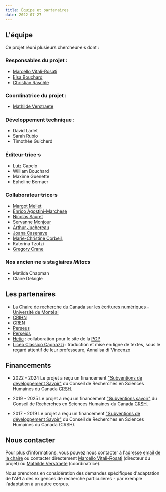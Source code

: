 ```yaml
---
title: Équipe et partenaires
date: 2022-07-27
---
```


## L'équipe 

Ce projet réuni plusieurs chercheur·e·s dont : 

### Responsables du projet :
- [Marcello Vitali-Rosati](http://ecrituresnumeriques.ca/fr/Equipe/Marcello-Vitali-Rosati-) 
- [Elsa Bouchard](https://www.crihn.org/membres/bouchard-elsa/)
- [Christian Raschle](https://cetcl.umontreal.ca/repertoire-departement/professeurs/professeur/in/in15420/sg/Christian%20Raschle/)

### Coordinatrice du projet :
- [Mathilde Verstraete](https://ecrituresnumeriques.ca/fr/Equipe/Mathilde-Verstraete)

### Développement technique : 
- David Larlet
- Sarah Rubio
- Timothée Guicherd

### Éditeur·trice·s 
- Luiz Capelo 
- William Bouchard
- Maxime Guenette
- Epheline Bernaer 

### Collaborateur·trice·s  
- [Margot Mellet](http://ecrituresnumeriques.ca/fr/Equipe/Margot-Mellet) 
- [Enrico Agostini-Marchese](http://ecrituresnumeriques.ca/fr/Equipe/Enrico-Agostini-Marchese)
- [Nicolas Sauret](http://ecrituresnumeriques.ca/fr/Equipe/Nicolas-Sauret)
- [Servanne Monjour](http://ecrituresnumeriques.ca/fr/Equipe/Servanne-Monjour)
- [Arthur Juchereau](http://ecrituresnumeriques.ca/fr/Equipe/Arthur-Juchereau)
- [Joana Casenave](http://ecrituresnumeriques.ca/fr/Equipe/Joana-Casenave)
- [Marie-Christine Corbeil](http://ecrituresnumeriques.ca/fr/Equipe/Marie-Christine-Corbeil), 
- Katerina Tzotzi
- [Gregory Crane](http://www.dh.uni-leipzig.de/wo/gregory-crane/)

### Nos ancien·ne·s stagiaires *Mitacs* 
- Matilda Chapman 
- Claire Delaigle 

## Les partenaires

- [La Chaire de recherche du Canada sur les écritures numériques - Université de Montéal](http://ecrituresnumeriques.ca)
- [CRIHN](http://crihn.org/)
- [GREN](https://gren.openum.ca/)
- [Perseus](http://www.perseus.tufts.edu/hopper/)
- [Perseids](https://www.perseids.org/)
- [Hetic](https://www.hetic.net/) : collaboration pour le site de la [POP](http://pop.anthologiegrecque.org/#/)
- [Liceo Classico Cagnazzi](http://www.liceocagnazzi.gov.it) : traduction et mise en ligne de textes, sous le regard attentif de leur professeure, Annalisa di Vincenzo

## Financements 

- 2022 - 2024 
Le projet a reçu un financement ["Subventions de développement Savoir"](https://www.sshrc-crsh.gc.ca/funding-financement/programs-programmes/insight_development_grants-subventions_de_developpement_savoir-fra.aspx) du Conseil de Recherches en Sciences Humaines du Canada [CRSH](http://www.sshrc-crsh.gc.ca).

- 2019 - 2025 
Le projet a reçu un financement ["Subventions savoir"](https://www.sshrc-crsh.gc.ca/funding-financement/programs-programmes/insight_grants-subventions_savoir-fra.aspx) du Conseil de Recherches en Sciences Humaines du Canada [CRSH](http://www.sshrc-crsh.gc.ca).

- 2017 - 2019 
Le projet a reçu un financement ["Subventions de développement Savoir"](https://www.sshrc-crsh.gc.ca/funding-financement/programs-programmes/insight_development_grants-subventions_de_developpement_savoir-fra.aspx) du Conseil de Recherches en Sciences Humaines du Canada (CRSH).

## Nous contacter 

Pour plus d'informations, vous pouvez nous contacter à l'[adresse email de la chaire](mailto:crc.ecrituresnumeriques@gmail.com) ou contacter directement [Marcello Vitali-Rosati](mailto:marcello.vitali.rosati@umontreal.ca) (directeur du projet) ou [Mathilde Verstraete](mailto:mathilde.verstraete@umontreal.ca) (coordinatrice).

Nous prendrons en considération des demandes spécifiques d'adaptation de l'API à des exigences de recherche particulières - par exemple l'adaptation à un autre corpus.